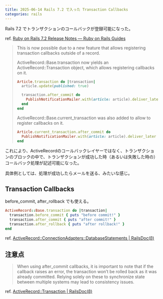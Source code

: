 ```yaml
---
title: 2025-06-14 Rails 7.2 で入った Transaction Callbacks
categories: rails
---
```


Rails 7.2 でトランザクションのコールバックが登録可能になった。

ref. [Ruby on Rails 7.2 Release Notes — Ruby on Rails Guides](https://guides.rubyonrails.org/7_2_release_notes.html#new-design-for-the-rails-guides)

> This is now possible due to a new feature that allows registering transaction callbacks outside of a record.
>
> ActiveRecord::Base.transaction now yields an ActiveRecord::Transaction object, which allows registering callbacks on it.
>
> ```rb
> Article.transaction do |transaction|
>   article.update(published: true)
>
>   transaction.after_commit do
>     PublishNotificationMailer.with(article: article).deliver_later
>   end
> end
> ```
>
> ActiveRecord::Base.current_transaction was also added to allow to register callbacks on it.
>
> ```rb
> Article.current_transaction.after_commit do
>   PublishNotificationMailer.with(article: article).deliver_later
> end
> ```

これにより、ActiveRecordのコールバックレイヤーではなく、トランザクションのブロックの中で、トランザクションが成功した時（あるいは失敗した時の）コールバック処理が記述可能になった。

具体例としては、処理が成功したらメールを送る、みたいな感じ。

## Transaction Callbacks

before_commit, after_rollback でも使える。

```rb
ActiveRecord::Base.transaction do |transaction|
  transaction.before_commit { puts "before commit!" }
  transaction.after_commit { puts "after commit!" }
  transaction.after_rollback { puts "after rollback!" }
end
```

ref. [ActiveRecord::ConnectionAdapters::DatabaseStatements \| RailsDoc(β)](https://railsdoc.github.io/classes/ActiveRecord/ConnectionAdapters/DatabaseStatements.html)

## 注意点

> When using after_commit callbacks, it is important to note that if the callback raises an error, the transaction won’t be rolled back as it was already committed. Relying solely on these to synchronize state between multiple systems may lead to consistency issues.

ref. [ActiveRecord::Transaction \| RailsDoc(β)](https://railsdoc.github.io/classes/ActiveRecord/Transaction.html)
